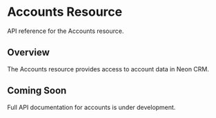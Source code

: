 # Accounts Resource

API reference for the Accounts resource.

## Overview

The Accounts resource provides access to account data in Neon CRM.

## Coming Soon

Full API documentation for accounts is under development.
